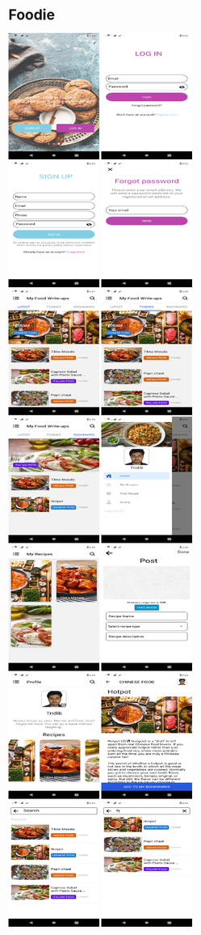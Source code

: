 # Foodie

<img src="assets/screens/screen1.png" width="180" height="250" />   <img src="assets/screens/screen2.png" width="180" height="250" />   <img src="assets/screens/screen3.png" width="180" height="250" />   <img src="assets/screens/screen4.png" width="180" height="250" />   <img src="assets/screens/screen5.png" width="180" height="250" />   <img src="assets/screens/screen6.png" width="180" height="250" />   <img src="assets/screens/screen7.png" width="180" height="250" />   <img src="assets/screens/screen8.png" width="180" height="250" />   <img src="assets/screens/screen9.png" width="180" height="250" />   <img src="assets/screens/screen10.png" width="180" height="250" />   <img src="assets/screens/screen11.png" width="180" height="250" />   <img src="assets/screens/screen12.png" width="180" height="250" />   <img src="assets/screens/screen13.png" width="180" height="250" />   <img src="assets/screens/screen14.png" width="180" height="250" />